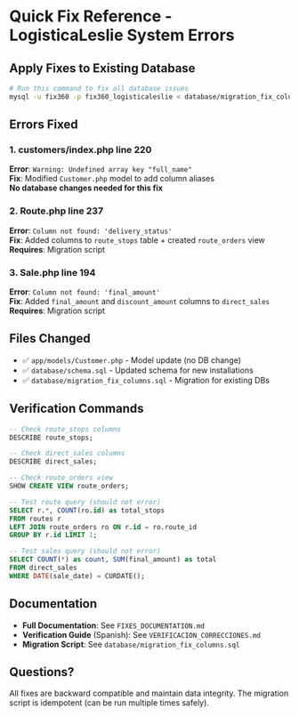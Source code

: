 # Quick Fix Reference - LogisticaLeslie System Errors

## Apply Fixes to Existing Database

```bash
# Run this command to fix all database issues
mysql -u fix360 -p fix360_logisticaleslie < database/migration_fix_columns.sql
```

## Errors Fixed

### 1. customers/index.php line 220
**Error**: `Warning: Undefined array key "full_name"`  
**Fix**: Modified `Customer.php` model to add column aliases  
**No database changes needed for this fix**

### 2. Route.php line 237  
**Error**: `Column not found: 'delivery_status'`  
**Fix**: Added columns to `route_stops` table + created `route_orders` view  
**Requires**: Migration script

### 3. Sale.php line 194
**Error**: `Column not found: 'final_amount'`  
**Fix**: Added `final_amount` and `discount_amount` columns to `direct_sales`  
**Requires**: Migration script

## Files Changed

- ✅ `app/models/Customer.php` - Model update (no DB change)
- ✅ `database/schema.sql` - Updated schema for new installations
- ✅ `database/migration_fix_columns.sql` - Migration for existing DBs

## Verification Commands

```sql
-- Check route_stops columns
DESCRIBE route_stops;

-- Check direct_sales columns  
DESCRIBE direct_sales;

-- Check route_orders view
SHOW CREATE VIEW route_orders;

-- Test route query (should not error)
SELECT r.*, COUNT(ro.id) as total_stops
FROM routes r
LEFT JOIN route_orders ro ON r.id = ro.route_id
GROUP BY r.id LIMIT 1;

-- Test sales query (should not error)
SELECT COUNT(*) as count, SUM(final_amount) as total
FROM direct_sales 
WHERE DATE(sale_date) = CURDATE();
```

## Documentation

- **Full Documentation**: See `FIXES_DOCUMENTATION.md`
- **Verification Guide** (Spanish): See `VERIFICACION_CORRECCIONES.md`
- **Migration Script**: See `database/migration_fix_columns.sql`

## Questions?

All fixes are backward compatible and maintain data integrity. The migration script is idempotent (can be run multiple times safely).
